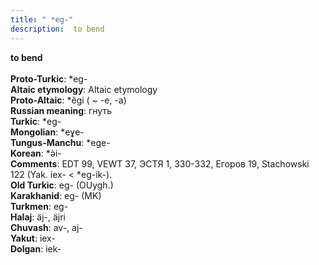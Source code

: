 ```yaml
---
title: " *eg-"
description:  to bend
---
```

<strong> to bend</strong><br><br>
<strong>Proto-Turkic</strong>:  *eg-<br>
<strong>Altaic etymology</strong>:  Altaic etymology<br>
<strong> Proto-Altaic</strong>:  *ĕgi ( ~ -e, -a)<br>
<strong>Russian meaning</strong>:  гнуть<br>
<strong>Turkic</strong>:  *eg-<br>
<strong>Mongolian</strong>:  *eɣe-<br>
<strong>Tungus-Manchu</strong>:  *ege-<br>
<strong>Korean</strong>:  *ǝ̀i-<br>
<strong>Comments</strong>:  EDT 99, VEWT 37, ЭСТЯ 1, 330-332, Егоров 19, Stachowski 122 (Yak. iex- < *eg-ik-).<br>
<strong>Old Turkic</strong>:  eg- (OUygh.)<br>
<strong>Karakhanid</strong>:  eg- (MK)<br>
<strong>Turkmen</strong>:  eg-<br>
<strong>Halaj</strong>:  äj-, äjri<br>
<strong>Chuvash</strong>:  av-, aj-<br>
<strong>Yakut</strong>:  iex-<br>
<strong>Dolgan</strong>:  iek-<br>


